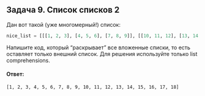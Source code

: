 ## Задача 9. Список списков 2
Дан вот такой (уже многомерный!) список:
````python
nice_list = [[[1, 2, 3], [4, 5, 6], [7, 8, 9]], [[10, 11, 12], [13, 14, 15], [16, 17, 18]]]
````
Напишите код, который “раскрывает” все вложенные списки, то есть оставляет только внешний список. Для решения используйте только list comprehensions. 

#### Ответ: 
````
[1, 2, 3, 4, 5, 6, 7, 8, 9, 10, 11, 12, 13, 14, 15, 16, 17, 18]
````
